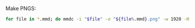 Make PNGS:

```bash
for file in *.mmd; do mmdc -i "$file" -o "${file%.mmd}.png" -w 1920 -H 1080 -s 3; done
```
